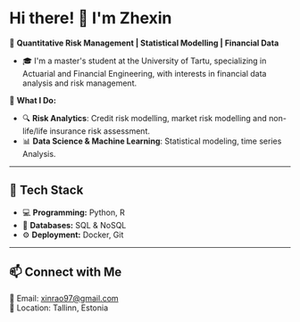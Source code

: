 # Hi there! 👋 I'm Zhexin  

🎯 **Quantitative Risk Management | Statistical Modelling | Financial Data**  
- 🎓 I'm a master's student at the University of Tartu, specializing in Actuarial and Financial Engineering, with interests in financial data analysis and risk management.


🚀 **What I Do:**  
- 🔍 **Risk Analytics**: Credit risk modelling, market risk modelling and non-life/life insurance risk assessment.
- 📊 **Data Science & Machine Learning**: Statistical modeling, time series Analysis.

---

## 🔧 Tech Stack  
- 💻 **Programming:** Python, R
- 💾 **Databases:** SQL & NoSQL
- ⚙️ **Deployment:** Docker, Git 

---

## 📫 Connect with Me  
💌 Email: [xinrao97@gmail.com](mailto:xinrao97@gmail.com)  
📍 Location: Tallinn, Estonia

